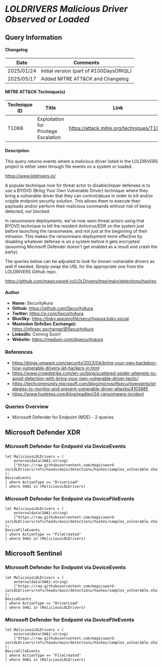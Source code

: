 # *LOLDRIVERS Malicious Driver Observed or Loaded*

## Query Information

#### Changelog

| Date | Comments |
|---|---|
| 2025/01/24 | Initial version (part of #100DaysOfKQL) |
| 2025/05/17 | Added MITRE ATT&CK and Changelog |

#### MITRE ATT&CK Technique(s)

| Technique ID | Title    | Link    |
| ---  | --- | --- |
| T1068 | Exploitation for Privilege Escalation | https://attack.mitre.org/techniques/T1068/ |

#### Description

This query returns events where a malicious driver listed in the LOLDRIVERS project is either seen through file events on a system or loaded.

https://www.loldrivers.io/

A popular technique now for threat actor to disable/impair defenses is to use a BYOVD (Bring Your Own Vulnerable Driver) technique where they bring a vulnerable driver that they can control/abuse in order to kill and/or cripple endpoint security solution. This allows them to execute their payloads and/or perform their malicious commands without risk of being detected, nor blocked.

In ransomware deployments, we've now seen threat actors using that BYOVD technique to kill the resident Antivirus/EDR on the system just before launching the ransomware, and not just at the beginning of their intrusion. This makes the ransomware deployment more effective by disabling whatever defense is on a system before it gets encrypted (assuming Microsoft Defender doesn't get enabled as a result and crash the party).

The queries below can be adjusted to look for known vulnerable drivers as well if needed. Simply swap the URL for the appropriate one from the LOLDRIVERS Github repo.

https://github.com/magicsword-io/LOLDrivers/tree/main/detections/hashes

#### Author <Optional>
- **Name:** SecurityAura
- **Github:** https://github.com/SecurityAura
- **Twitter:** https://x.com/SecurityAura
- **BlueSky:** https://bsky.app/profile/securityaura.bsky.social
- **Mastodon (InfoSec.Exchange):** https://infosec.exchange/@SecurityAura
- **LinkedIn:** Coming Soon!
- **Website:** https://medium.com/@securityaura

### References

- https://blogs.vmware.com/security/2023/04/bring-your-own-backdoor-how-vulnerable-drivers-let-hackers-in.html
- https://www.crowdstrike.com/en-us/blog/scattered-spider-attempts-to-avoid-detection-with-bring-your-own-vulnerable-driver-tactic/
- https://techcommunity.microsoft.com/blog/microsoftsecurityexperts/strategies-to-monitor-and-prevent-vulnerable-driver-attacks/4103985
- https://www.huntress.com/blog/readtext34-ransomware-incident

### Queries Overview ###

- Microsoft Defender for Endpoint (MDE) - 2 queries

## Microsoft Defender XDR ##
### Microsoft Defender for Endpoint via DeviceEvents ###
```KQL
let MaliciousLOLDrivers = (
    externaldata(SHA1:string)
    ["https://raw.githubusercontent.com/magicsword-io/LOLDrivers/refs/heads/main/detections/hashes/samples_vulnerable.sha1"]
);
DeviceEvents
| where ActionType == "DriverLoad"
| where SHA1 in (MaliciousLOLDrivers)
```
### Microsoft Defender for Endpoint via DeviceFileEvents ###
```KQL
let MaliciousLOLDrivers = (
    externaldata(SHA1:string)
    ["https://raw.githubusercontent.com/magicsword-io/LOLDrivers/refs/heads/main/detections/hashes/samples_vulnerable.sha1"]
);
DeviceFileEvents
| where ActionType == "FileCreated"
| where SHA1 in (MaliciousLOLDrivers)
```
## Microsoft Sentinel ##
### Microsoft Defender for Endpoint via DeviceEvents ###
```KQL
let MaliciousLOLDrivers = (
    externaldata(SHA1:string)
    ["https://raw.githubusercontent.com/magicsword-io/LOLDrivers/refs/heads/main/detections/hashes/samples_vulnerable.sha1"]
);
DeviceEvents
| where ActionType == "DriverLoad"
| where SHA1 in (MaliciousLOLDrivers)
```
### Microsoft Defender for Endpoint via DeviceFileEvents ###
```KQL
let MaliciousLOLDrivers = (
    externaldata(SHA1:string)
    ["https://raw.githubusercontent.com/magicsword-io/LOLDrivers/refs/heads/main/detections/hashes/samples_vulnerable.sha1"]
);
DeviceFileEvents
| where ActionType == "FileCreated"
| where SHA1 in (MaliciousLOLDrivers)
```
